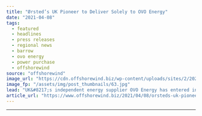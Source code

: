 ```yaml
---
title: "Ørsted’s UK Pioneer to Deliver Solely to OVO Energy"
date: "2021-04-08"
tags: 
  - featured
  - headlines
  - press releases
  - regional news
  - barrow
  - ovo energy
  - power purchase
  - offshorewind
source: "offshorewind"
image_url: "https://cdn.offshorewind.biz/wp-content/uploads/sites/2/2021/04/08140503/%C3%98rsteds-First-UK-Offshore-Wind-Farm-to-Deliver-Solely-to-OVO-Energy.jpg"
image_fp: "/assets/img/post_thumbnails/63.jpg"
lead: "UK&#8217;s independent energy supplier OVO Energy has entered into a power purchase agreement (PPA)"
article_url: "https://www.offshorewind.biz/2021/04/08/orsteds-uk-pioneer-to-deliver-solely-to-ovo-energy/"
---
```


---
